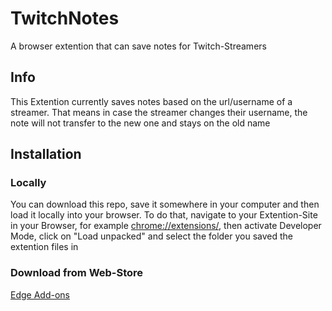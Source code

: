 # TwitchNotes
A browser extention that can save notes for Twitch-Streamers

## Info
This Extention currently saves notes based on the url/username of a streamer. That means in case the streamer changes their username, the note will not transfer to the new one and stays on the old name

## Installation
### Locally
You can download this repo, save it somewhere in your computer and then load it locally into your browser. To do that, navigate to your Extention-Site in your Browser, for example [chrome://extensions/](chrome://extensions/), then activate Developer Mode, click on "Load unpacked" and select the folder you saved the extention files in
### Download from Web-Store
[Edge Add-ons](https://microsoftedge.microsoft.com/addons/detail/twitch-notes/mgjgkoapnbafcncckibjokdbeeemnhka)